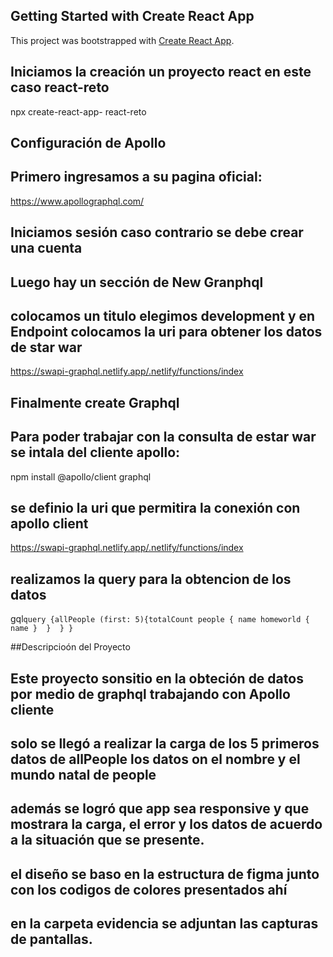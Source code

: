 ## Getting Started with Create React App

This project was bootstrapped with [Create React App](https://github.com/facebook/create-react-app).

## Iniciamos la creación un proyecto react en este caso react-reto 

npx create-react-app- react-reto

## Configuración de Apollo
## Primero ingresamos a su pagina oficial:
https://www.apollographql.com/
## Iniciamos sesión caso contrario se debe crear una cuenta
## Luego hay un sección de New Granphql
## colocamos un titulo elegimos development y en Endpoint colocamos la uri para obtener los datos de star war
https://swapi-graphql.netlify.app/.netlify/functions/index
## Finalmente create Graphql

## Para poder trabajar con la consulta de estar war se intala del cliente apollo:

npm install @apollo/client graphql

## se definio la uri que permitira la conexión con apollo client 

https://swapi-graphql.netlify.app/.netlify/functions/index

## realizamos la query para la obtencion de los datos

gql`query {allPeople (first: 5){totalCount people { name homeworld { name }  }  } } `

##Descripcioón del Proyecto

## Este proyecto sonsitio en la obteción de datos por medio de graphql trabajando con Apollo cliente 
## solo se llegó a realizar la carga de los 5 primeros datos de allPeople los datos on el nombre y el mundo natal de people
## además se logró que app sea responsive y que mostrara la carga, el error y los datos de acuerdo a la situación que se presente. 
## el diseño se baso en la estructura de figma junto con los codigos de colores presentados ahí
## en la carpeta evidencia se adjuntan las capturas de pantallas.


 

##